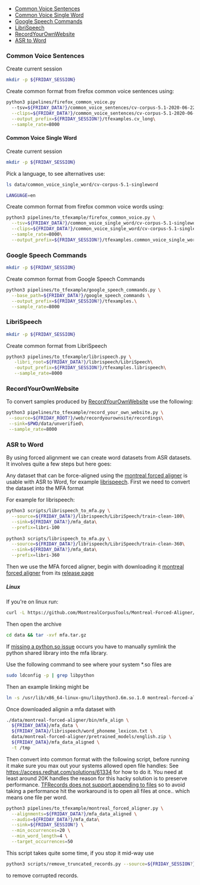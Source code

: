 - [Common Voice Sentences](#common-voice-sentences)
- [Common Voice Single Word](#common-voice-single-word)
- [Google Speech Commands](#google-speech-commands)
- [LibriSpeech](#librispeech)
- [RecordYourOwnWebsite](#recordyourownwebsite)
- [ASR to Word](#asr-to-word)

### Common Voice Sentences

Create current session

```bash
mkdir -p ${FRIDAY_SESSION}
```

Create common format from firefox common voice sentences using:

```bash
python3 pipelines/firefox_common_voice.py 
  --tsv=${FRIDAY_DATA?}/common_voice_sentences/cv-corpus-5.1-2020-06-22/sv-SE/validated.tsv \
  --clips=${FRIDAY_DATA?}/common_voice_sentences/cv-corpus-5.1-2020-06-22/sv-SE/clips \
  --output_prefix=${FRIDAY_SESSION?}/tfexamples.cv_long\
  --sample_rate=8000
```

#### Common Voice Single Word

Create current session

```bash
mkdir -p ${FRIDAY_SESSION}
```
Pick a language, to see alternatives use:

```bash
ls data/common_voice_single_word/cv-corpus-5.1-singleword
```

```bash
LANGUAGE=en
```

Create common format from firefox common voice words using:

```bash
python3 pipelines/to_tfexample/firefox_common_voice.py \
  --tsv=${FRIDAY_DATA?}/common_voice_single_word/cv-corpus-5.1-singleword/${LANGUAGE?}/validated.tsv \
  --clips=${FRIDAY_DATA?}/common_voice_single_word/cv-corpus-5.1-singleword/${LANGUAGE?}/clips \
  --sample_rate=8000\
  --output_prefix=${FRIDAY_SESSION?}/tfexamples.common_voice_single_word
```

### Google Speech Commands

```bash
mkdir -p ${FRIDAY_SESSION}
```

Create common format from Google Speech Commands

```bash
python3 pipelines/to_tfexample/google_speech_commands.py \
  --base_path=${FRIDAY_DATA?}/google_speech_commands \
  --output_prefix=${FRIDAY_SESSION?}/tfexamples.\
  --sample_rate=8000
```

### LibriSpeech

```bash
mkdir -p ${FRIDAY_SESSION}
```

Create common format from LibriSpeech

```bash
python3 pipelines/to_tfexample/librispeech.py \
   -libri_root=${FRIDAY_DATA?}/librispeech/LibriSpeech\
   -output_prefix=${FRIDAY_SESSION?}/tfexamples.librispeech\
   --sample_rate=8000
```

### RecordYourOwnWebsite

To convert samples produced by [RecordYourOwnWebsite](https://github.com/JonasRSV/Friday/tree/main/web/recordyourownsite) use the following:

```bash
python3 pipelines/to_tfexample/record_your_own_website.py \
 --source=${FRIDAY_ROOT?}/web/recordyourownsite/recordings\
 --sink=$PWD/data/unverified\
 --sample_rate=8000
```

### ASR to Word

By using forced alignment we can create word datasets from ASR datasets. It involves quite a few steps but here goes:

Any dataset that can be force-aligned using the [montreal forced aligner](https://montreal-forced-aligner.readthedocs.io/en/latest/)
is usable with ASR to Word, for example [librispeech](#librispeech). First we need to convert the dataset into the MFA
format

For example for librispeech:

```bash
python3 scripts/librispeech_to_mfa.py \
  --source=${FRIDAY_DATA?}/librispeech/LibriSpeech/train-clean-100\
  --sink=${FRIDAY_DATA?}/mfa_data\
  --prefix=libri-100
  
python3 scripts/librispeech_to_mfa.py \
  --source=${FRIDAY_DATA?}/librispeech/LibriSpeech/train-clean-360\
  --sink=${FRIDAY_DATA?}/mfa_data\
  --prefix=libri-360
```

Then we use the MFA forced aligner, begin with downloading it [montreal forced aligner](https://montreal-forced-aligner.readthedocs.io/en/latest/)
from its [release page](https://github.com/MontrealCorpusTools/Montreal-Forced-Aligner/releases)

##### Linux

If you're on linux run:

```bash
curl -L https://github.com/MontrealCorpusTools/Montreal-Forced-Aligner/releases/download/v1.1.0-beta.2/montreal-forced-aligner_linux.tar.gz > data/mfa.tar.gz
```

Then open the archive

```bash
cd data && tar -xvf mfa.tar.gz
```

If [missing a python.so issue](https://github.com/MontrealCorpusTools/Montreal-Forced-Aligner/issues/109)
occurs you have to manually symlink the python shared library into the mfa library.

Use the following command to see where your system *.so files are

```bash
sudo ldconfig -p | grep libpython
```

Then an example linking might be

```bash
ln -s /usr/lib/x86_64-linux-gnu/libpython3.6m.so.1.0 montreal-forced-aligner/lib/libpython3.6m.so
```

Once downloaded alignin a mfa dataset with

```bash
./data/montreal-forced-aligner/bin/mfa_align \
  ${FRIDAY_DATA}/mfa_data \
  ${FRIDAY_DATA}/librispeech/word_phoneme_lexicon.txt \
  data/montreal-forced-aligner/pretrained_models/english.zip \
  ${FRIDAY_DATA}/mfa_data_aligned \
  -t /tmp
```

Then convert into common format with the following script, before running it make sure you max out your systems allowed
open file handles: See https://access.redhat.com/solutions/61334 for how to do it. You need at least around 20K handles
the reason for this hacky solution is to preserve performance. [TFRecords does not support appending to files](https://github.com/tensorflow/tensorflow/issues/31738) so
to avoid taking a performance hit the workaround is to open all files at once.. which means one file per word. 

```bash
python3 pipelines/to_tfexample/montreal_forced_aligner.py \
  --alignments=${FRIDAY_DATA?}/mfa_data_aligned \
  --audio=${FRIDAY_DATA?}/mfa_data\
  --sink=${FRIDAY_SESSION?} \
  --min_occurrences=20 \
  --min_word_length=4 \
  --target_occurrences=50 
```

This script takes quite some time, if you stop it mid-way use 

```bash
python3 scripts/remove_truncated_records.py --source=${FRIDAY_SESSION?} 
```

to remove corrupted records.